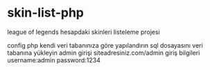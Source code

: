 # skin-list-php
league of legends  hesapdaki skinleri listeleme projesi

 config php kendi veri tabanınıza göre yapılandırın 
 sql dosayasını veri tabanına yükleyin
 admin girişi siteadresiniz.com/admin 
 giriş bilgileri username:admin password:1234
